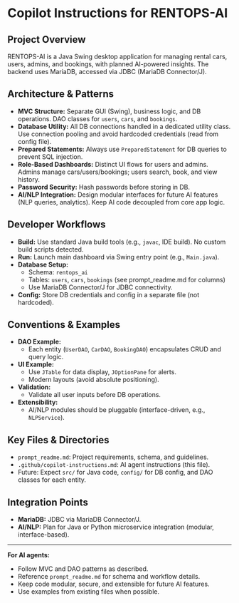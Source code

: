 # Copilot Instructions for RENTOPS-AI

## Project Overview
RENTOPS-AI is a Java Swing desktop application for managing rental cars, users, admins, and bookings, with planned AI-powered insights. The backend uses MariaDB, accessed via JDBC (MariaDB Connector/J).

## Architecture & Patterns
- **MVC Structure:** Separate GUI (Swing), business logic, and DB operations. DAO classes for `users`, `cars`, and `bookings`.
- **Database Utility:** All DB connections handled in a dedicated utility class. Use connection pooling and avoid hardcoded credentials (read from config file).
- **Prepared Statements:** Always use `PreparedStatement` for DB queries to prevent SQL injection.
- **Role-Based Dashboards:** Distinct UI flows for users and admins. Admins manage cars/users/bookings; users search, book, and view history.
- **Password Security:** Hash passwords before storing in DB.
- **AI/NLP Integration:** Design modular interfaces for future AI features (NLP queries, analytics). Keep AI code decoupled from core app logic.

## Developer Workflows
- **Build:** Use standard Java build tools (e.g., `javac`, IDE build). No custom build scripts detected.
- **Run:** Launch main dashboard via Swing entry point (e.g., `Main.java`).
- **Database Setup:**
  - Schema: `rentops_ai`
  - Tables: `users`, `cars`, `bookings` (see prompt_readme.md for columns)
  - Use MariaDB Connector/J for JDBC connectivity.
- **Config:** Store DB credentials and config in a separate file (not hardcoded).

## Conventions & Examples
- **DAO Example:**
  - Each entity (`UserDAO`, `CarDAO`, `BookingDAO`) encapsulates CRUD and query logic.
- **UI Example:**
  - Use `JTable` for data display, `JOptionPane` for alerts.
  - Modern layouts (avoid absolute positioning).
- **Validation:**
  - Validate all user inputs before DB operations.
- **Extensibility:**
  - AI/NLP modules should be pluggable (interface-driven, e.g., `NLPService`).

## Key Files & Directories
- `prompt_readme.md`: Project requirements, schema, and guidelines.
- `.github/copilot-instructions.md`: AI agent instructions (this file).
- Future: Expect `src/` for Java code, `config/` for DB config, and DAO classes for each entity.

## Integration Points
- **MariaDB:** JDBC via MariaDB Connector/J.
- **AI/NLP:** Plan for Java or Python microservice integration (modular, interface-based).

---

**For AI agents:**
- Follow MVC and DAO patterns as described.
- Reference `prompt_readme.md` for schema and workflow details.
- Keep code modular, secure, and extensible for future AI features.
- Use examples from existing files when possible.
